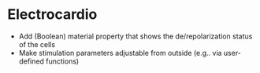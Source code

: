 Electrocardio
=============
* Add (Boolean) material property that shows the de/repolarization status of the cells
* Make stimulation parameters adjustable from outside (e.g.. via user-defined functions)

